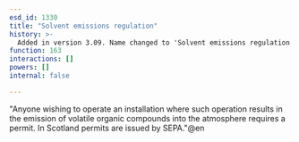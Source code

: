 ```yaml
---
esd_id: 1330
title: "Solvent emissions regulation"
history: >-
  Added in version 3.09. Name changed to 'Solvent emissions regulation' in version 4.00.
function: 163
interactions: []
powers: []
internal: false

---
```


"Anyone wishing to operate an installation where such operation results in the emission of volatile organic compounds into the atmosphere requires a permit.
In Scotland permits are issued by SEPA."@en

